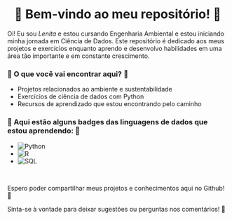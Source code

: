 <h1 align="center">🌱 Bem-vindo ao meu repositório! 🌱</h1>
<p>Oi! Eu sou <em>Lenita</em> e estou cursando Engenharia Ambiental e estou iniciando minha jornada em Ciência de Dados. Este repositório é dedicado aos meus projetos e exercícios enquanto aprendo e desenvolvo habilidades em uma área tão importante e em constante crescimento.</p>
<h3>🌿 O que você vai encontrar aqui? 🌿</h3>
<ul>
  <li>Projetos relacionados ao ambiente e sustentabilidade</li>
  <li>Exercícios de ciência de dados com Python</li>
  <li>Recursos de aprendizado que estou encontrando pelo caminho</li> 
</ul>

<h3><p>🌳 Aqui estão alguns badges das linguagens de dados que estou aprendendo: 🌳</p></h3>
	<div>
	<ul>
		<li><img src="https://img.shields.io/badge/Python-25%25-blue.svg" alt="Python"></li>
		<li><img src="https://img.shields.io/badge/R-17%25-green.svg" alt="R"></li>
		<li><img src="https://img.shields.io/badge/SQL-15%25-orange.svg" alt="SQL"></li>
		</ul>
	</div>
	<br>
<p>Espero poder compartilhar meus projetos e conhecimentos aqui no Github! 🚀</p>

<p>Sinta-se à vontade para deixar sugestões ou perguntas nos comentários! 🌻</p>

